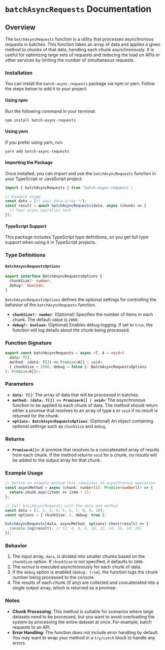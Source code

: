 # `batchAsyncRequests` Documentation

## Overview

The `batchAsyncRequests` function is a utility that processes asynchronous requests in batches. This function takes an array of data and applies a given method to chunks of that data, handling each chunk asynchronously. It is useful for optimizing large sets of requests and reducing the load on APIs or other services by limiting the number of simultaneous requests.

### Installation

You can install the `batch-async-requests` package via npm or yarn. Follow the steps below to add it to your project.

#### Using npm

Run the following command in your terminal:

```bash
npm install batch-async-requests
```

#### Using yarn

If you prefer using yarn, run:

```bash
yarn add batch-async-requests
```

#### Importing the Package

Once installed, you can import and use the `batchAsyncRequests` function in your TypeScript or JavaScript project:

```ts
import { batchAsyncRequests } from 'batch-async-requests';

// Example usage
const data = [/* your data array */];
const result = await batchAsyncRequests(data, async (chunk) => {
  // Your async operation here
});
```

#### TypeScript Support

This package includes TypeScript type definitions, so you get full type support when using it in TypeScript projects.


### Type Definitions

#### `BatchAsyncRequestsOptions`

```ts
export interface BatchAsyncRequestsOptions {
  chunkSize?: number;
  debug?: boolean;
}
```

`BatchAsyncRequestsOptions` defines the optional settings for controlling the behavior of the `batchAsyncRequests` function.

- **`chunkSize?: number`**: (Optional) Specifies the number of items in each chunk. The default value is `2000`.
- **`debug?: boolean`**: (Optional) Enables debug logging. If set to `true`, the function will log details about the chunk being processed.

### Function Signature

```ts
export const batchAsyncRequests = async <T, A = void>(
  data: T[],
  method: (data: T[]) => Promise<A[] | void>,
  { chunkSize = 2000, debug = false }: BatchAsyncRequestsOptions
): Promise<A[]>;
```

### Parameters

- **`data: T[]`**: The array of data that will be processed in batches.
- **`method: (data: T[]) => Promise<A[] | void>`**: The asynchronous function to be applied to each chunk of data. The method should return either a promise that resolves to an array of type `A` or `void` if no result is returned for the chunk.
- **`options: BatchAsyncRequestsOptions`**: (Optional) An object containing optional settings such as `chunkSize` and `debug`.

### Returns

- **`Promise<A[]>`**: A promise that resolves to a concatenated array of results from each chunk. If the method returns `void` for a chunk, no results will be added to the output array for that chunk.

### Example Usage

```ts
// Define an example method that simulates an asynchronous operation
const asyncMethod = async (chunk: number[]): Promise<number[]> => {
  return chunk.map((item) => item * 2);
};

// Call batchAsyncRequests with the data and method
const data = [1, 2, 3, 4, 5, 6, 7, 8, 9, 10];
const options = { chunkSize: 3, debug: true };

batchAsyncRequests(data, asyncMethod, options).then((result) => {
  console.log(result); // [2, 4, 6, 8, 10, 12, 14, 16, 18, 20]
});
```

### Behavior

1. The input array, `data`, is divided into smaller chunks based on the `chunkSize` option. If `chunkSize` is not specified, it defaults to `2000`.
2. The `method` is executed asynchronously for each chunk of data.
3. If the `debug` option is enabled (`debug: true`), the function logs the chunk number being processed to the console.
4. The results of each chunk (if any) are collected and concatenated into a single output array, which is returned as a promise.

### Notes

- **Chunk Processing**: This method is suitable for scenarios where large datasets need to be processed, but you want to avoid overloading the system by processing the entire dataset at once. For example, batch requests to an API.
- **Error Handling**: The function does not include error handling by default. You may want to wrap your method in a `try/catch` block to handle any errors.

